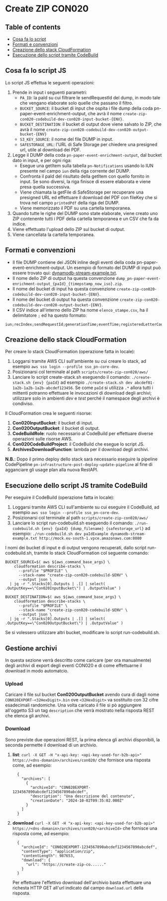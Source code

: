 # Create ZIP CON020

## Table of contents
- [Cosa fa lo script](#cosa-fa-lo-script)
- [Formati e convenzioni](#formati-e-convenzioni)
- [Creazione dello stack CloudFormation](#creazione-dello-stack-cloudformation)
- [Esecuzione dello script tramite CodeBuild](#esecuzione-dello-script-tramite-codebuild)

## Cosa fa lo script JS
Lo script JS effettua le seguenti operazioni:
1. Prende in input i seguenti parametri:
    - `PA_ID`: la paId su cui filtrare le sendRequestId del dump, in modo tale che vengano elaborate solo quelle che passano il filtro.
    - `BUCKET_SOURCE`: il bucket di input che ospita i file dump della coda pn-paper-event-enrichment-output, che avrà il nome `create-zip-con020-codebuild-dev-con020-input-bucket-{ENV}`.
    - `BUCKET_DESTINATION`: il bucket di output dove viene salvato lo ZIP, che avrà il nome `create-zip-con020-codebuild-dev-con020-output-bucket-{ENV}`
    - `S3_KEY_SOURCE`: il nome del file DUMP in input.
    - `SAFESTORAGE_URL`: l'URL di Safe Storage per chiedere una presigned url, utile al download dei PDF.
2. Legge il DUMP della coda `pn-paper-event-enrichment-output`, dal bucket dato in input, e per ogni riga:
    - Esegue una getItem sulla tabella `pn-Notifications` usando lo IUN presente nel campo `iun` della riga corrente del DUMP.
    - Confronta il paId del risultato della getItem con quello fornito in input. Se sono diversi, la riga finisce di essere elaborata e viene presa quella successiva.
    - Viene chiamata la getFile di SafeStorage per recuperare una presigned URL ed effettuare il download del PDF con fileKey che si trova nel campo `printedPdf` della riga del DUMP.
    - Viene memorizzato il PDF su una cartella temporanea.
3. Quando tutte le righe del DUMP sono state elaborate, viene creato uno ZIP contenente tutti i PDF della cartella temporanea e un CSV che fa da indice.
4. Viene effettuato l'upload dello ZIP sul bucket di output.
5. Viene cancellata la cartella temporanea.

## Formati e convenzioni
- Il file DUMP contiene dei JSON inline degli eventi della coda pn-paper-event-enrichment-output. Un esempio di formato del DUMP di input può essere trovato qui: [dynamodb-stream-example.txt](src/example/dynamodb-stream-example.txt).
- Il nome dello ZIP di output ha questa convenzione `dump_pn-paper-event-enrichment-output_{paId}_{timepstamp_now_iso}.zip`.
- Il nome del bucket di input ha questa convenzione `create-zip-con020-codebuild-dev-con020-input-bucket-{ENV}`.
- Il nome del bucket di output ha questa convenzione `create-zip-con020-codebuild-dev-con020-output-bucket-{ENV}`.
- Il CSV indice all'interno dello ZIP ha nome `elenco_stampe.csv`, ha il delimitatore `;` ed ha questo formato:
```csv
iun;recIndex;sendRequestId;generationTime;eventTime;registeredLetterCode;printedPdf
```

## Creazione dello stack CloudFormation
Per creare lo stack CloudFormation (operazione fatta in locale):
1. Loggarsi tramite AWS CLI sull'ambiente su cui creare lo stack, ad esempio `aws sso login --profile sso_pn-core-dev`.
2. Posizionarsi col terminale al path `scripts/create-zip-con020/aws/`
3. Lanciare lo script create-stack.sh eseguendo il comando: `./create-stack.sh {env} {paId}` ad esempio 
   `./create-stack.sh dev abcdef01-1a2b-1a2b-1a2b-abcdef123456`. Se come `paId` si utilizza `.*` allora tutti i mittenti
   potranno effettuare le invocazioni di download degli archivi; utilizzare solo in ambienti _dev_ e _test_ perché
   il namespace degli archivi è condiviso.

Il CloudFormation crea le seguenti risorse:
1. **Con020InputBucket**: il bucket di input.
2. **Con020OutputBucket**: il bucket di output.
3. **CodeBuildRole**: ruolo necessario al CodeBuild per effettuare diverse operazioni sulle risorse AWS.
4. **Con020CodeBuildProject**: il CodeBuild che esegue lo script JS.
5. **ArchivesDownloadFunction**: lambda per il download degli archivi.

**N.B.**: Dopo il primo deploy dello stack sarà necessario eseguire la pipeline CodePipeline
          `pn-infrastructure-post-deploy-update-pipeline` al fine di agganciare gli usage plan alla nuova RestAPI.

## Esecuzione dello script JS tramite CodeBuild
Per eseguire il CodeBuild (operazione fatta in locale):
1. Loggarsi tramite AWS CLI sull'ambiente su cui eseguire il CodeBuild, ad esempio `aws sso login --profile sso_pn-core-dev`.
2. Posizionarsi col terminale al path `scripts/create-zip-con020/aws/`
3. Lanciare lo script run-codebuild.sh eseguendo il comando: `./run-codebuild.sh {env} {paId} {dump_filename} {safestorage_url}`
   ad esempio: `./run-codebuild.sh dev paIdExample dynamodb-stream-example.txt http://mock.eu-south-1.vpce.amazonaws.com:8080`

I nomi dei bucket di input e di output vengono recuperati, dallo script run-codebuild.sh, tramite lo stack CloudFormation col seguente comando:
```
BUCKET_SOURCE=$( aws ${aws_command_base_args} \
    cloudformation describe-stacks \
      --profile "$PROFILE" \
      --stack-name "create-zip-con020-codebuild-$ENV" \
      --output json \
  | jq -r ".Stacks[0].Outputs | .[] | select( .OutputKey==\"Con020InputBucket\") | .OutputValue" )

BUCKET_DESTINATION=$( aws ${aws_command_base_args} \
    cloudformation describe-stacks \
      --profile "$PROFILE" \
      --stack-name "create-zip-con020-codebuild-$ENV" \
      --output json \
  | jq -r ".Stacks[0].Outputs | .[] | select( .OutputKey==\"Con020OutputBucket\") | .OutputValue" )
```

Se si volessero utilizzare altri bucket, modificare lo script run-codebuild.sh.


## Gestione archivi
In questa sezione verrà descritto come caricare (per ora manualmente) degli archivi di export degli eventi CON020
e di come effettuarne il download in modo automatcio.

### Upload
Caricare il file sul bucket **Con020OutputBucket** avendo cura di dagli nome `CON020EXPORT-<32HexDigit>.bin` ove
`<32HexDigit>` va sostituito con 32 cifre esadecimali randomiche. Una volta caricato il file si pò aggiungere 
all'oggetto S3 un tag `description` che verrà mostrato nella risposta REST che elenca gli archivi.

### Download
Sono previste due operazioni REST, la prima elenca gli archivi disponibili, la seconda permette il download di un 
archivio.

1.  **list**: `curl -X GET -H "x-api-key: <api-key-used-for-b2b-api>" https://<dns-domanin>/archives/con020/` che
    fornisce una risposta come, ad esempio:
    ```
      {
        "archives": [
          {
            "archiveId": "CON020EXPORT-1234567890abcdef1234567890abcdef",
            "description": "Una descrizione del contenuto",
            "creationDate": "2024-10-02T09:35:02.000Z"
          }
        ]
      }
    ```

2.  **download** `curl -X GET -H "x-api-key: <api-key-used-for-b2b-api>" https://<dns-domanin>/archives/con020/<archiveId>` 
    che fornisce una risposta come, ad esempio:
    ```
      {
        "archiveId": "CON020EXPORT-1234567890abcdef1234567890abcdef",
        "contentType": "application/zip",
        "contentLength": 987653,
        "download": {
          "url": "https://create-zip-co......"
        }
      }
    ```
    Per effettuare l'effettivo download dell'archivio basta effettuare una richesta HTTP GET all'url indicato dal campo 
    `download.url` della risposta.